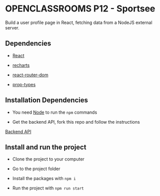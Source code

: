 # OPENCLASSROOMS P12 - Sportsee

Build a user profile page in React, fetching data from a NodeJS external server.

## Dependencies

- [React](https://reactjs.org/)

- [recharts](https://recharts.org/en-US)

- [react-router-dom](https://reactrouter.com/web/guides/quick-start)

- [prop-types](https://www.npmjs.com/package/prop-types)

## Installation Dependencies

- You need [Node](https://nodejs.org/en/) to run the `npm` commands

- Get the backend API, fork this repo and follow the instructions

[Backend API](https://github.com/OpenClassrooms-Student-Center/P9-front-end-dashboard)

## Install and run the project

- Clone the project to your computer

- Go to the project folder

- Install the packages with `npm i`

- Run the project with `npm run start`
